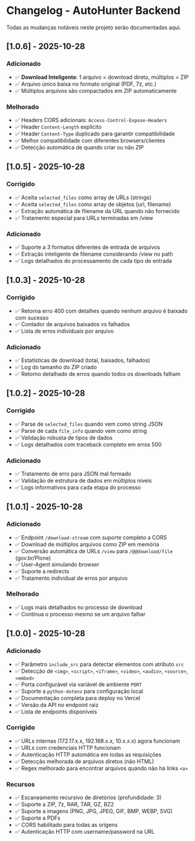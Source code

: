 # Changelog - AutoHunter Backend

Todas as mudanças notáveis neste projeto serão documentadas aqui.

## [1.0.6] - 2025-10-28

### Adicionado
- ✅ **Download Inteligente**: 1 arquivo = download direto, múltiplos = ZIP
- ✅ Arquivo único baixa no formato original (PDF, 7z, etc.)
- ✅ Múltiplos arquivos são compactados em ZIP automaticamente

### Melhorado
- ✅ Headers CORS adicionais: `Access-Control-Expose-Headers`
- ✅ Header `Content-Length` explícito
- ✅ Header `Content-Type` duplicado para garantir compatibilidade
- ✅ Melhor compatibilidade com diferentes browsers/clientes
- ✅ Detecção automática de quando criar ou não ZIP

## [1.0.5] - 2025-10-28

### Corrigido
- ✅ Aceita `selected_files` como array de URLs (strings)
- ✅ Aceita `selected_files` como array de objetos {url, filename}
- ✅ Extração automática de filename da URL quando não fornecido
- ✅ Tratamento especial para URLs terminadas em /view

### Adicionado
- ✅ Suporte a 3 formatos diferentes de entrada de arquivos
- ✅ Extração inteligente de filename considerando /view no path
- ✅ Logs detalhados do processamento de cada tipo de entrada

## [1.0.3] - 2025-10-28

### Corrigido
- ✅ Retorna erro 400 com detalhes quando nenhum arquivo é baixado com sucesso
- ✅ Contador de arquivos baixados vs falhados
- ✅ Lista de erros individuais por arquivo

### Adicionado
- ✅ Estatísticas de download (total, baixados, falhados)
- ✅ Log do tamanho do ZIP criado
- ✅ Retorno detalhado de erros quando todos os downloads falham

## [1.0.2] - 2025-10-28

### Corrigido
- ✅ Parse de `selected_files` quando vem como string JSON
- ✅ Parse de cada `file_info` quando vem como string
- ✅ Validação robusta de tipos de dados
- ✅ Logs detalhados com traceback completo em erros 500

### Adicionado
- ✅ Tratamento de erro para JSON mal formado
- ✅ Validação de estrutura de dados em múltiplos níveis
- ✅ Logs informativos para cada etapa do processo

## [1.0.1] - 2025-10-28

### Adicionado
- ✅ Endpoint `/download-stream` com suporte completo a CORS
- ✅ Download de múltiplos arquivos como ZIP em memória
- ✅ Conversão automática de URLs `/view` para `/@@download/file` (gov.br/Plone)
- ✅ User-Agent simulando browser
- ✅ Suporte a redirects
- ✅ Tratamento individual de erros por arquivo

### Melhorado
- ✅ Logs mais detalhados no processo de download
- ✅ Continua o processo mesmo se um arquivo falhar

## [1.0.0] - 2025-10-28

### Adicionado
- ✅ Parâmetro `include_src` para detectar elementos com atributo `src`
- ✅ Detecção de `<img>`, `<script>`, `<iframe>`, `<video>`, `<audio>`, `<source>`, `<embed>`
- ✅ Porta configurável via variável de ambiente `PORT`
- ✅ Suporte a `python-dotenv` para configuração local
- ✅ Documentação completa para deploy no Vercel
- ✅ Versão da API no endpoint raiz
- ✅ Lista de endpoints disponíveis

### Corrigido
- ✅ URLs internas (172.17.x.x, 192.168.x.x, 10.x.x.x) agora funcionam
- ✅ URLs com credenciais HTTP funcionam
- ✅ Autenticação HTTP automática em todas as requisições
- ✅ Detecção melhorada de arquivos diretos (não HTML)
- ✅ Regex melhorado para encontrar arquivos quando não há links `<a>`

### Recursos
- ✅ Escaneamento recursivo de diretórios (profundidade: 3)
- ✅ Suporte a ZIP, 7z, RAR, TAR, GZ, BZ2
- ✅ Suporte a imagens (PNG, JPG, JPEG, GIF, BMP, WEBP, SVG)
- ✅ Suporte a PDFs
- ✅ CORS habilitado para todas as origens
- ✅ Autenticação HTTP com username/password na URL

